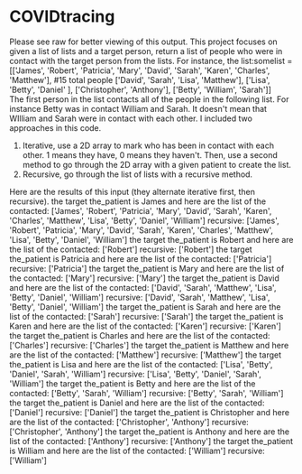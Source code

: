 # COVIDtracing
Please see raw for better viewing of this output. 
This project focuses on given a list of lists and a target person, return a list of people who were in contact with the target person from the lists. For instance, the list:somelist = [['James', 'Robert', 'Patricia', 'Mary', 'David', 'Sarah', 'Karen', 'Charles', 'Matthew'], #15 total people
            ['David', 'Sarah', 'Lisa', 'Matthew'], 
            ['Lisa', 'Betty', 'Daniel' ], 
            ['Christopher', 'Anthony'], 
            ['Betty',  'William', 'Sarah']]    
The first person in the list contacts all of the people in the following list. For instance Betty was in contact William and Sarah. It doesn't mean that WIlliam and Sarah were in contact with each other. 
I included two approaches in this code. 
1. Iterative, use a 2D array to mark who has been in contact with each other. 1 means they have, 0 means they haven't. Then, use a second method to go through the 2D array with a given patient to create the list. 
2. Recursive, go through the list of lists with a recursive method. 

Here are the results of this input (they alternate iterative first, then recursive).
the target the_patient is  James  and here are the list of the contacted:  ['James', 'Robert', 'Patricia', 'Mary', 'David', 'Sarah', 'Karen', 'Charles', 'Matthew', 'Lisa', 'Betty', 'Daniel', 'William']
recursive:  ['James', 'Robert', 'Patricia', 'Mary', 'David', 'Sarah', 'Karen', 'Charles', 'Matthew', 'Lisa', 'Betty', 'Daniel', 'William']
the target the_patient is  Robert  and here are the list of the contacted:  ['Robert']
recursive:  ['Robert']
the target the_patient is  Patricia  and here are the list of the contacted:  ['Patricia']
recursive:  ['Patricia']
the target the_patient is  Mary  and here are the list of the contacted:  ['Mary']
recursive:  ['Mary']
the target the_patient is  David  and here are the list of the contacted:  ['David', 'Sarah', 'Matthew', 'Lisa', 'Betty', 'Daniel', 'William']
recursive:  ['David', 'Sarah', 'Matthew', 'Lisa', 'Betty', 'Daniel', 'William']
the target the_patient is  Sarah  and here are the list of the contacted:  ['Sarah']
recursive:  ['Sarah']
the target the_patient is  Karen  and here are the list of the contacted:  ['Karen']
recursive:  ['Karen']
the target the_patient is  Charles  and here are the list of the contacted:  ['Charles']
recursive:  ['Charles']
the target the_patient is  Matthew  and here are the list of the contacted:  ['Matthew']
recursive:  ['Matthew']
the target the_patient is  Lisa  and here are the list of the contacted:  ['Lisa', 'Betty', 'Daniel', 'Sarah', 'William']
recursive:  ['Lisa', 'Betty', 'Daniel', 'Sarah', 'William']
the target the_patient is  Betty  and here are the list of the contacted:  ['Betty', 'Sarah', 'William']
recursive:  ['Betty', 'Sarah', 'William']
the target the_patient is  Daniel  and here are the list of the contacted:  ['Daniel']
recursive:  ['Daniel']
the target the_patient is  Christopher  and here are the list of the contacted:  ['Christopher', 'Anthony']
recursive:  ['Christopher', 'Anthony']
the target the_patient is  Anthony  and here are the list of the contacted:  ['Anthony']
recursive:  ['Anthony']
the target the_patient is  William  and here are the list of the contacted:  ['William']
recursive:  ['William']
